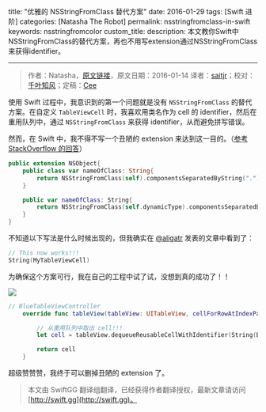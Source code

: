 title: "优雅的 NSStringFromClass 替代方案"
date: 2016-01-29
tags: [Swift 进阶]
categories: [Natasha The Robot]
permalink: nsstringfromclass-in-swift
keywords: nsstringfromcolor
custom_title: 
description: 本文教你Swift中NSStringFromClass的替代方案，再也不用写extension通过NSStringFromClass来获得identifier。

---
> 作者：Natasha，[原文链接](https://www.natashatherobot.com/nsstringfromclass-in-swift/)，原文日期：2016-01-14
> 译者：[saitjr](http://www.saitjr.com)；校对：[千叶知风](http://weibo.com/xiaoxxiao)；定稿：[Cee](https://github.com/Cee)
  








<!--此处开始正文-->

使用 Swift 过程中，我意识到的第一个问题就是没有 `NSStringFromClass` 的替代方案。在自定义 `TableViewCell` 时，我喜欢用类名作为 cell 的 identifier，然后在重用队列中，通过 `NSStringFromClass` 来获得 identifier，从而避免拼写错误。

然而，在 Swift 中，我不得不写一个丑陋的 extension 来达到这一目的。（[参考 StackOverflow 的回答](http://stackoverflow.com/questions/24107658/get-a-user-readable-version-of-the-class-name-in-swift-in-objc-nsstringfromclas)）
<!--more-->

```swift
public extension NSObject{
    public class var nameOfClass: String{
        return NSStringFromClass(self).componentsSeparatedByString(".").last!
    }

    public var nameOfClass: String{
        return NSStringFromClass(self.dynamicType).componentsSeparatedByString(".").last!
    }
}
```

不知道以下写法是什么时候出现的，但我确实在 [@aligatr](http://alisoftware.github.io/swift/generics/2016/01/06/generic-tableviewcells/) 发表的文章中看到了：

``` swift
// This now works!!!
String(MyTableViewCell)
```

为确保这个方案可行，我在自己的工程中试了试，没想到真的成功了！！

![](/img/articles/nsstringfromclass-in-swift/Screen-Shot-2016-01-15-at-9.12.02-AM.png1454009116.0360203)

``` swift
// BlueTableViewController
    override func tableView(tableView: UITableView, cellForRowAtIndexPath indexPath: NSIndexPath) -> UITableViewCell {

        // 从重用队列中取出 cell!!!
        let cell = tableView.dequeueReusableCellWithIdentifier(String(BlueTableViewCell), forIndexPath: indexPath)

        return cell
    }
```

超级赞赞赞，我终于可以删掉丑陋的 extension 了。
> 本文由 SwiftGG 翻译组翻译，已经获得作者翻译授权，最新文章请访问 [http://swift.gg](http://swift.gg)。